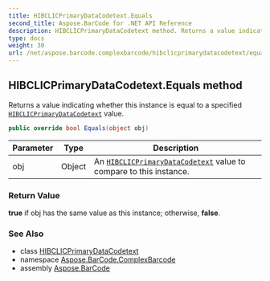 ```yaml
---
title: HIBCLICPrimaryDataCodetext.Equals
second_title: Aspose.BarCode for .NET API Reference
description: HIBCLICPrimaryDataCodetext method. Returns a value indicating whether this instance is equal to a specified HIBCLICPrimaryDataCodetext value
type: docs
weight: 30
url: /net/aspose.barcode.complexbarcode/hibclicprimarydatacodetext/equals/
---
```

## HIBCLICPrimaryDataCodetext.Equals method

Returns a value indicating whether this instance is equal to a specified [`HIBCLICPrimaryDataCodetext`](../) value.

```csharp
public override bool Equals(object obj)
```

| Parameter | Type | Description |
| --- | --- | --- |
| obj | Object | An [`HIBCLICPrimaryDataCodetext`](../) value to compare to this instance. |

### Return Value

**true** if obj has the same value as this instance; otherwise, **false**.

### See Also

* class [HIBCLICPrimaryDataCodetext](../)
* namespace [Aspose.BarCode.ComplexBarcode](../../hibclicprimarydatacodetext/)
* assembly [Aspose.BarCode](../../../)


